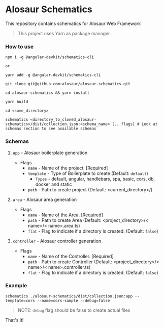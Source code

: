 # Alosaur Schematics

This repository contains schematics for Alosaur Web Framework

> This project uses Yarn as package manager.

### How to use

```shell script
npm i -g @angular-devkit/schematics-cli

or

yarn add -g @angular-devkit/schematics-cli

git clone git@github.com:alosaur/alosaur-schematics.git

cd alosaur-schematics && yarn install

yarn build

cd <some_directory>

schematics <directory_to_cloned_alosaur-schematics>/dist/collection.json:<schema_name> [...flags] # Look at schemas section to see available schemas
```

### Schemas

1) `app` - Alosaur boilerplate generation
    * Flags
      * `name` - Name of the project. [Required]
      * `template` - Type of Boilerplate to create (Default: `default`)
        * `Types` - default, angular, handlebars, spa, basic, cors, db, docker and static
      * `path` - Path to create project (Default: <current_directory>/<project-name>)
      
 2) `area` - Alosaur area generation
    * Flags
        * `name` - Name of the Area. [Required]
        * `path` - Path to create Area (Default: <project_directory>/< name>/< name>.area.ts)
        * `flat` - Flag to indicate if a directory is created. (Default: `false`)

3) `controller` - Alosaur controller generation
   * Flags
       * `name` - Name of the Controller. [Required]
       * `path` - Path to create Controller (Default: <project_directory>/< name>/< name>.controller.ts)
       * `flat` - Flag to indicate if a directory is created. (Default: `false`)

### Example

```shell script
schematics ./alosaur-schematics/dist/collection.json:app --template=cors --name=cors-sample --debug=false
```

> NOTE: `debug` flag should be false to create actual files

That's it!
